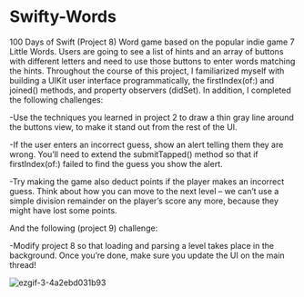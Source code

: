# Swifty-Words
100 Days of Swift (Project 8) Word game based on the popular indie game 7 Little Words. Users are going to see a list of hints and an array of buttons with different letters and need to use those buttons to enter words matching the hints. Throughout the course of this project, I familiarized myself with building a UIKit user interface programmatically, the firstIndex(of:) and joined() methods, and property observers (didSet).  In addition, I completed the following challenges:


-Use the techniques you learned in project 2 to draw a thin gray line around the buttons view, to make it stand out from the rest of the UI.


-If the user enters an incorrect guess, show an alert telling them they are wrong. You’ll need to extend the submitTapped() method so that if 
firstIndex(of:) failed to find the guess you show the alert.


-Try making the game also deduct points if the player makes an incorrect guess. Think about how you can move to the next level – we can’t use a simple 
division remainder on the player’s score any more, because they might have lost some points.

And the following (project 9) challenge:

-Modify project 8 so that loading and parsing a level takes place in the background. Once you’re done, make sure you update the UI on the main thread!

![ezgif-3-4a2ebd031b93](https://user-images.githubusercontent.com/42749527/101105279-1f85d680-359b-11eb-8ed1-6b17c4edcd06.gif)

